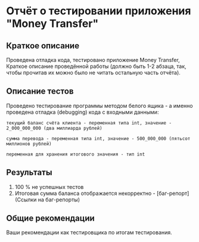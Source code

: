 # Отчёт о тестировании приложения "Money Transfer"

## Краткое описание

Проведена отладка кода, тестировано приложение Money Transfer, Краткое описание проведённой работы (должно быть 1-2 абзаца, так, чтобы прочитав их можно было не читать остальную часть отчёта).

## Описание тестов

Проведено тестирование программы методом белого ящика - а именно проведена отладка (debugging) кода с входными данными:
 ```
 текущий баланс счёта клиента - переменная типа int, значение - 2_000_000_000 (два миллиарда рублей)

сумма перевода - переменная типа int, значение - 500_000_000 (пятьсот миллионов рублей)

переменная для хранения итогового значения - тип int
```

## Результаты

1. 100 % не успешных тестов
2. Итоговая сумма баланса отображается некорректно - [баг-репорт](Ссылки на баг-репорты)

## Общие рекомендации

Ваши рекомендации как тестировщика по итогам тестирования.